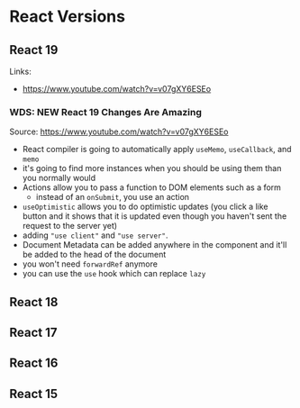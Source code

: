 # React Versions

## React 19

Links:
- https://www.youtube.com/watch?v=v07gXY6ESEo

### WDS: NEW React 19 Changes Are Amazing

Source: https://www.youtube.com/watch?v=v07gXY6ESEo

- React compiler is going to automatically apply `useMemo`, `useCallback`, and `memo`
- it's going to find more instances when you should be using them than you normally would
- Actions allow you to pass a function to DOM elements such as a form
  - instead of an `onSubmit`, you use an action
- `useOptimistic` allows you to do optimistic updates (you click a like button and it shows that
it is updated even though you haven't sent the request to the server yet)
- adding `"use client"` and `"use server"`.
- Document Metadata can be added anywhere in the component and it'll be added to the head
of the document
- you won't need `forwardRef` anymore
- you can use the `use` hook which can replace `lazy`

## React 18

## React 17

## React 16

## React 15